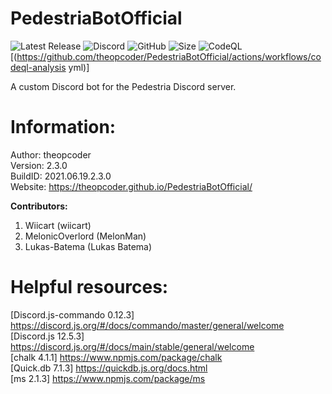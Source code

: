 # PedestriaBotOfficial
![Latest Release](https://img.shields.io/github/v/release/theopcoder/PedestriaBotOfficial?style=for-the-badge&include_prereleases) 
![Discord](https://img.shields.io/badge/Discord-TheMLGDude%232177-green?style=for-the-badge) 
![GitHub](https://img.shields.io/badge/GitHub-theopcoder-green?style=for-the-badge) 
![Size](https://img.shields.io/github/repo-size/theopcoder/PedestriaBotOfficial?style=for-the-badge) 
![CodeQL](https://github.com/theopcoder/PedestriaBotOfficial/actions/workflows/codeql-analysis.yml/badge.svg)[(https://github.com/theopcoder/PedestriaBotOfficial/actions/workflows/codeql-analysis yml)]

A custom Discord bot for the Pedestria Discord server.  

# Information:
Author: theopcoder  
Version: 2.3.0   
BuildID: 2021.06.19.2.3.0  
Website: https://theopcoder.github.io/PedestriaBotOfficial/  

**Contributors:**
1. Wiicart (wiicart)  
2. MelonicOverlord (MelonMan)  
3. Lukas-Batema (Lukas Batema)  

# Helpful resources:
[Discord.js-commando 0.12.3] https://discord.js.org/#/docs/commando/master/general/welcome  
[Discord.js 12.5.3] https://discord.js.org/#/docs/main/stable/general/welcome  
[chalk 4.1.1] https://www.npmjs.com/package/chalk  
[Quick.db 7.1.3] https://quickdb.js.org/docs.html  
[ms 2.1.3] https://www.npmjs.com/package/ms  

